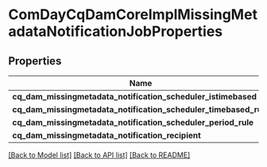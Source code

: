 # ComDayCqDamCoreImplMissingMetadataNotificationJobProperties

## Properties
Name | Type | Description | Notes
------------ | ------------- | ------------- | -------------
**cq_dam_missingmetadata_notification_scheduler_istimebased** | [**\OpenAPI\Client\Model\ConfigNodePropertyBoolean**](ConfigNodePropertyBoolean.md) |  | [optional] 
**cq_dam_missingmetadata_notification_scheduler_timebased_rule** | [**\OpenAPI\Client\Model\ConfigNodePropertyString**](ConfigNodePropertyString.md) |  | [optional] 
**cq_dam_missingmetadata_notification_scheduler_period_rule** | [**\OpenAPI\Client\Model\ConfigNodePropertyInteger**](ConfigNodePropertyInteger.md) |  | [optional] 
**cq_dam_missingmetadata_notification_recipient** | [**\OpenAPI\Client\Model\ConfigNodePropertyString**](ConfigNodePropertyString.md) |  | [optional] 

[[Back to Model list]](../README.md#documentation-for-models) [[Back to API list]](../README.md#documentation-for-api-endpoints) [[Back to README]](../README.md)


